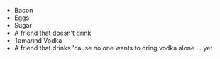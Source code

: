 - Bacon
- Eggs
- Sugar
- A friend that doesn't drink
- Tamarind Vodka
- A friend that drinks 'cause no one wants to dring vodka alone ... yet 

